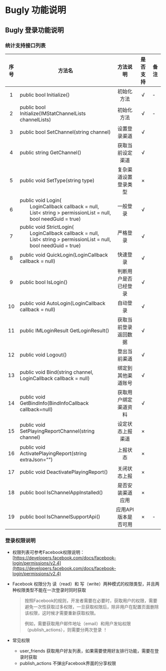 # Bugly 功能说明

## Bugly 登录功能说明

### 统计支持接口列表

| 序号 | 方法名 | 方法说明 | 是否支持 | 备注 |
| :--: | -- |:-------: | :-----: | -- |
| 1 | public bool Initialize() | 初始化方法 | √ | - |
| 2 | public bool Initialize(IMStatChannelLists channelLists)  | 初始化方法 | √ | - |
| 3 | public bool SetChannel(string channel) | 设置登录渠道| √ | |
| 4 | public string GetChannel() | 获取当前设定渠道 | √ | |
| 5 | public void SetType(string type) | 复杂渠道设置登录类型 | × | |
| 6 | public void Login( <br>&emsp;&emsp;LoginCallback callback = null,<br> &emsp;&emsp;List< string > permissionList = null,<br>&emsp;&emsp;bool needGuid = true) | 一般登录 | √ | |
| 7 | public void StrictLogin( <br>&emsp;&emsp;LoginCallback callback = null,<br> &emsp;&emsp;List< string > permissionList = null,<br>&emsp;&emsp;bool needGuid = true) | 严格登录 | √ | |
| 8 | public void QuickLogin(LoginCallback callback = null) | 快速登录 | √ | |
| 9 | public bool IsLogin() | 判断用户是否已经登录 | √ | |
| 10 | public void AutoLogin(LoginCallback callback = null) | 自动登录 | √ | |
| 11 | public IMLoginResult GetLoginResult() | 获取当前登录返回数据 | √ | |
| 12 | public void Logout() | 登出当前渠道 | √ | |
| 13 | public void Bind(string channel, LoginCallback callback = null) | 绑定到其他渠道账号 | √ | |
| 14 | public void GetBindInfo(BindInfoCallback callback=null) | 获取用户绑定渠道资料 | √ | |
| 15 | public void SetPlayingReportChannel(string channel) | 设定状态上报渠道 | × | |
| 16 | public void ActivatePlayingReport(string extraJson="") | 上报状态 | × | |
| 17 | public void DeactivatePlayingReport() | 关闭状态上报 | × | |
| 18 | public bool IsChannelAppInstalled() | 是否安装渠道应用 | × | |
| 19 | public bool IsChannelSupportApi() | 应用API版本是否可用 | × | - |

### 登录权限说明

  * 权限列表可参考Facebook权限说明：[https://developers.facebook.com/docs/facebook-login/permissions/v2.4](https://developers.facebook.com/docs/facebook-login/permissions/v2.4)
  
  * Facebook 权限分为 读（read）和 写（write）两种模式的权限类型，并且两种权限类型不能在一次登录时同时获取

    >按照Facebook的规则，开发者需要在必要时，获取用户的权限，需要避免一次性获取过多权限，一旦获取权限后，除非用户在配置页面删除该权限，这时候才需要重新获取权限。
    >
    >例如，需要获取用户邮件地址（email）和用户发帖权限（publish_actions），则需要分两次登录 ！

  * 常见权限
    * user_friends 获取用户好友列表，如果需要使用好友排行功能，需要在登录时获取
    * publish_actions 不弹出Facebook界面的分享权限